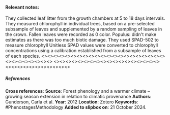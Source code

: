 #### **Relevant notes**:
They collected leaf litter from the growth chambers at 5 to 18 days intervals. 
They measured chlorophyll in individual trees, based on a pre-selected subsample of leaves and supplemented by a random sampling of leaves in the crown. 
Fallen leaves were recorded as 0 color. 
Populus: didn't make estimates as there was too much biotic damage. 
They used SPAD-502 to measure chlorophyll
Unitless SPAD values were converted to chlorophyll concentrations using a calibration established from a subsample of leaves of each species. 
<><><><><><><><><><><><><><><><><><><><><><><><><><><><><>
<><><><><><><><><><><><><><><><><><><><><><><><><><><><><>
##### References
**Cross references**:
**Source**: Forest phenology and a warmer climate – growing season extension in relation to climatic provenance
**Authors**: Gunderson, Carla et al. 
**Year**: 2012
**Location**: Zotero
**Keywords**: #PhenostagesMethodology 
**Added to slipbox on**: 21 October 2024. 